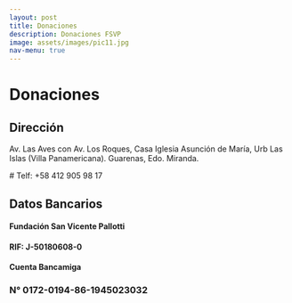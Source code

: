 ```yaml
---
layout: post
title: Donaciones
description: Donaciones FSVP
image: assets/images/pic11.jpg
nav-menu: true
---
```


# Donaciones
## Dirección
<p>Av. Las Aves con Av. Los Roques, Casa Iglesia Asunción de María, Urb Las Islas (Villa Panamericana). Guarenas, Edo. Miranda.</p>
# Telf: +58 412 905 98 17

## Datos Bancarios
#### Fundación San Vicente Pallotti
#### RIF: J-50180608-0
#### Cuenta Bancamiga
### N° 0172-0194-86-1945023032

